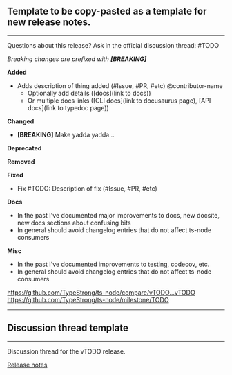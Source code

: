 ## Template to be copy-pasted as a template for new release notes.

---

<!--
  I don't make a discussion thread for every release.  GitHub has a button to make a discussion thread for a release.
  Then I update the discussion thread to remove the release notes and instead link to the release.
-->
Questions about this release? Ask in the official discussion thread: #TODO

<!-- only for major releases -->

*Breaking changes are prefixed with **[BREAKING]***

**Added**

- Adds description of thing added (#Issue, #PR, #etc) @contributor-name
  <!-- list any and all relevant issues and PRs in parens above; you are not limited to exactly 1 issue and 1 PR -->
  <!-- nor are you limited to linking each only once.  Sometimes a single PR pertains to multiple changelog entries; link to it from each -->
  - Optionally add details ([docs](link to docs))
  - Or multiple docs links ([CLI docs](link to docusaurus page), [API docs](link to typedoc page))

**Changed**

- **[BREAKING]** Make yadda yadda...

**Deprecated**

**Removed**

**Fixed**

- Fix #TODO: Description of fix (#Issue, #PR, #etc)

**Docs**

- In the past I've documented major improvements to docs, new docsite, new docs sections about confusing bits
- In general should avoid changelog entries that do not affect ts-node consumers

**Misc**

- In the past I've documented improvements to testing, codecov, etc.
- In general should avoid changelog entries that do not affect ts-node consumers

https://github.com/TypeStrong/ts-node/compare/vTODO...vTODO
https://github.com/TypeStrong/ts-node/milestone/TODO

---

## Discussion thread template

---

Discussion thread for the vTODO release.

[Release notes](https://github.com/TypeStrong/ts-node/releases/tag/vTODO)
